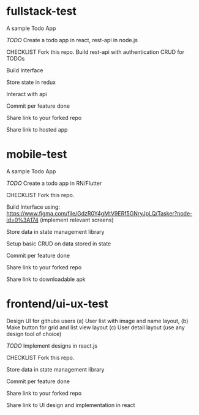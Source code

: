 # fullstack-test
A sample Todo App

*TODO*
Create a todo app in react, rest-api in node.js

CHECKLIST
Fork this repo.
Build rest-api with authentication
CRUD for TODOs

Build Interface

Store state in redux

Interact with api

Commit per feature done

Share link to your forked repo

Share link to hosted app


# mobile-test
A sample Todo App

*TODO*
Create a todo app in RN/Flutter

CHECKLIST
Fork this repo.

Build Interface using: https://www.figma.com/file/GdzR0Y4gMtV9ERf5GNryJpLQ/Tasker?node-id=0%3A174 (implement relevant screens)

Store data in state management library

Setup basic CRUD on data stored in state

Commit per feature done

Share link to your forked repo

Share link to downloadable apk


# frontend/ui-ux-test
Design UI for githubs users (a) User list with image and name layout, (b) Make button for grid and list view layout (c) User detail layout (use any design tool of choice)

*TODO*
Implement designs in react.js

CHECKLIST
Fork this repo.

Store data in state management library

Commit per feature done

Share link to your forked repo

Share link to UI design and implementation in react

